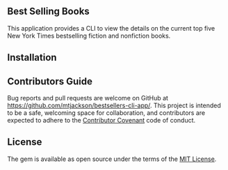## Best Selling Books
This application provides a CLI to view the details on the current top five New York Times bestselling fiction and nonfiction books.

## Installation

## Contributors Guide
Bug reports and pull requests are welcome on GitHub at https://github.com/mtjackson/bestsellers-cli-app/. This project is intended to be a safe, welcoming space for collaboration, and contributors are expected to adhere to the [Contributor Covenant](https://www.contributor-covenant.org/) code of conduct.

## License
The gem is available as open source under the terms of the [MIT License](https://opensource.org/licenses/MIT).
